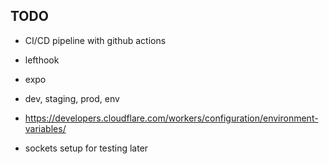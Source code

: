 ## TODO

 - CI/CD pipeline with github actions
 - lefthook

 - expo

 - dev, staging, prod, env
 - https://developers.cloudflare.com/workers/configuration/environment-variables/

 - sockets setup for testing later